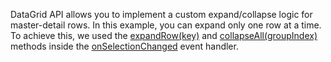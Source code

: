 DataGrid API allows you to implement a custom expand/collapse logic for master-detail rows. In this example, you can expand only one row at a time. To achieve this, we used the [expandRow(key)](/Documentation/ApiReference/UI_Components/dxDataGrid/Methods/#expandRowkey) and [collapseAll(groupIndex)](/Documentation/ApiReference/UI_Components/dxDataGrid/Methods/#collapseAllgroupIndex) methods inside the [onSelectionChanged](/Documentation/ApiReference/UI_Components/dxDataGrid/Configuration/#onSelectionChanged) event handler.
